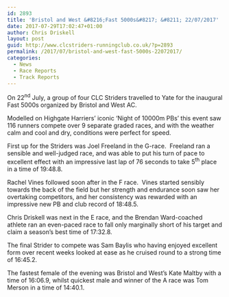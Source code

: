 ```yaml
---
id: 2893
title: 'Bristol and West &#8216;Fast 5000s&#8217; &#8211; 22/07/2017'
date: 2017-07-29T17:02:47+01:00
author: Chris Driskell
layout: post
guid: http://www.clcstriders-runningclub.co.uk/?p=2893
permalink: /2017/07/bristol-and-west-fast-5000s-22072017/
categories:
  - News
  - Race Reports
  - Track Reports
---
```

On 22<sup>nd</sup> July, a group of four CLC Striders travelled to Yate for the inaugural Fast 5000s organized by Bristol and West AC.

Modelled on Highgate Harriers’ iconic ‘Night of 10000m PBs’ this event saw 116 runners compete over 9 separate graded races, and with the weather calm and cool and dry, conditions were perfect for speed.

First up for the Striders was Joel Freeland in the G-race.  Freeland ran a sensible and well-judged race, and was able to put his turn of pace to excellent effect with an impressive last lap of 76 seconds to take 5<sup>th</sup> place in a time of 19:48.8.

Rachel Vines followed soon after in the F race.  Vines started sensibly towards the back of the field but her strength and endurance soon saw her overtaking competitors, and her consistency was rewarded with an impressive new PB and club record of 18:48.5.

Chris Driskell was next in the E race, and the Brendan Ward-coached athlete ran an even-paced race to fall only marginally short of his target and claim a season’s best time of 17:32.8.

The final Strider to compete was Sam Baylis who having enjoyed excellent form over recent weeks looked at ease as he cruised round to a strong time of 16:45.2.

The fastest female of the evening was Bristol and West’s Kate Maltby with a time of 16:06.9, whilst quickest male and winner of the A race was Tom Merson in a time of 14:40.1.